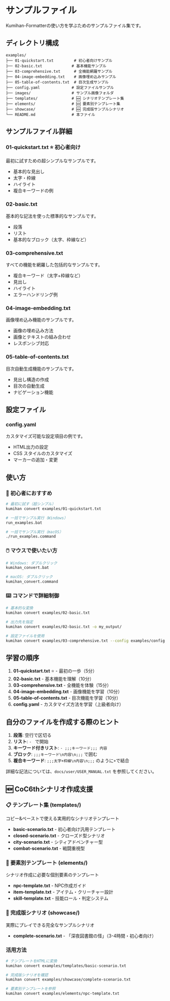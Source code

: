 # サンプルファイル

Kumihan-Formatterの使い方を学ぶためのサンプルファイル集です。

## ディレクトリ構成

```
examples/
├── 01-quickstart.txt         # 初心者向けサンプル
├── 02-basic.txt             # 基本機能サンプル  
├── 03-comprehensive.txt      # 全機能網羅サンプル
├── 04-image-embedding.txt    # 画像埋め込みサンプル
├── 05-table-of-contents.txt  # 目次生成サンプル
├── config.yaml              # 設定ファイルサンプル
├── images/                  # サンプル画像フォルダ
├── templates/               # 🆕 シナリオテンプレート集
├── elements/                # 🆕 要素別テンプレート集  
├── showcase/                # 🆕 完成版サンプルシナリオ
└── README.md                # 本ファイル
```

## サンプルファイル詳細

### 01-quickstart.txt ⭐ 初心者向け
最初に試すための超シンプルなサンプルです。

- 基本的な見出し
- 太字・枠線
- ハイライト
- 複合キーワードの例

### 02-basic.txt
基本的な記法を使った標準的なサンプルです。

- 段落
- リスト
- 基本的なブロック（太字、枠線など）

### 03-comprehensive.txt
すべての機能を網羅した包括的なサンプルです。

- 複合キーワード（太字+枠線など）
- 見出し
- ハイライト
- エラーハンドリング例

### 04-image-embedding.txt
画像埋め込み機能のサンプルです。

- 画像の埋め込み方法
- 画像とテキストの組み合わせ
- レスポンシブ対応

### 05-table-of-contents.txt  
目次自動生成機能のサンプルです。

- 見出し構造の作成
- 目次の自動生成
- ナビゲーション機能

## 設定ファイル

### config.yaml
カスタマイズ可能な設定項目の例です。

- HTML出力の設定
- CSS スタイルのカスタマイズ
- マーカーの追加・変更

## 使い方

### 🎯 初心者におすすめ
```bash
# 最初に試す（超シンプル）
kumihan convert examples/01-quickstart.txt

# 一括でサンプル実行（Windows）
run_examples.bat

# 一括でサンプル実行（macOS）
./run_examples.command
```

### 🖱️ マウスで使いたい方
```bash
# Windows: ダブルクリック
kumihan_convert.bat

# macOS: ダブルクリック
kumihan_convert.command
```

### ⌨️ コマンドで詳細制御
```bash
# 基本的な変換
kumihan convert examples/02-basic.txt

# 出力先を指定
kumihan convert examples/02-basic.txt -o my_output/

# 設定ファイルを使用
kumihan convert examples/03-comprehensive.txt --config examples/config.yaml
```

## 学習の順序

1. **01-quickstart.txt** ⭐ - 最初の一歩（5分）
2. **02-basic.txt** - 基本機能を理解（10分）  
3. **03-comprehensive.txt** - 全機能を体験（15分）
4. **04-image-embedding.txt** - 画像機能を学習（10分）
5. **05-table-of-contents.txt** - 目次機能を学習（10分）
6. **config.yaml** - カスタマイズ方法を学習（上級者向け）

## 自分のファイルを作成する際のヒント

1. **段落**: 空行で区切る
2. **リスト**: `- ` で開始
3. **キーワード付きリスト**: `- ;;;キーワード;;; 内容`
4. **ブロック**: `;;;キーワード\n内容\n;;;` で囲む
5. **複合キーワード**: `;;;太字+枠線\n内容\n;;;` のように`+`で結合

詳細な記法については、`docs/user/USER_MANUAL.txt` を参照してください。

## 🆕 CoC6thシナリオ作成支援

### 📋 テンプレート集 (templates/)
コピー&ペーストで使える実用的なシナリオテンプレート
- **basic-scenario.txt** - 初心者向け汎用テンプレート
- **closed-scenario.txt** - クローズド型シナリオ
- **city-scenario.txt** - シティアドベンチャー型
- **combat-scenario.txt** - 戦闘重視型

### 🧩 要素別テンプレート (elements/)
シナリオ作成に必要な個別要素のテンプレート
- **npc-template.txt** - NPC作成ガイド
- **item-template.txt** - アイテム・クリーチャー設計
- **skill-template.txt** - 技能ロール・判定システム

### 🎯 完成版シナリオ (showcase/)
実際にプレイできる完全なサンプルシナリオ
- **complete-scenario.txt** - 「深夜図書館の怪」（3-4時間・初心者向け）

### 活用方法
```bash
# テンプレートをHTMLに変換
kumihan convert examples/templates/basic-scenario.txt

# 完成版シナリオを確認
kumihan convert examples/showcase/complete-scenario.txt

# 要素別テンプレートを参照
kumihan convert examples/elements/npc-template.txt
```